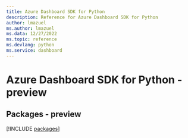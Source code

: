 ```yaml
---
title: Azure Dashboard SDK for Python
description: Reference for Azure Dashboard SDK for Python
author: lmazuel
ms.author: lmazuel
ms.data: 12/27/2022
ms.topic: reference
ms.devlang: python
ms.service: dashboard
---
```

# Azure Dashboard SDK for Python - preview
## Packages - preview
[!INCLUDE [packages](dashboard-index.md)]